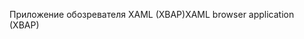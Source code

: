 <span data-ttu-id="200aa-101">Приложение обозревателя XAML (XBAP)</span><span class="sxs-lookup"><span data-stu-id="200aa-101">XAML browser application (XBAP)</span></span>